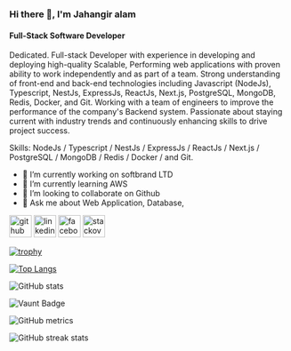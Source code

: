 ### Hi there 👋, I'm Jahangir alam
#### Full-Stack Software Developer
Dedicated. Full-stack Developer with experience in developing and deploying high-quality Scalable, Performing web applications with proven ability to work independently and as part of a team. Strong understanding of front-end and back-end technologies including Javascript (NodeJs), Typescript, NestJs, ExpressJs, ReactJs, Next.js, PostgreSQL, MongoDB, Redis, Docker, and Git. Working with a team of engineers to improve the performance of the company's Backend system. Passionate about staying current with industry trends and continuously enhancing skills to drive project success.

Skills: NodeJs / Typescript / NestJs / ExpressJs / ReactJs / Next.js / PostgreSQL / MongoDB / Redis / Docker / and Git.

- 🔭 I’m currently working on softbrand LTD 
- 🌱 I’m currently learning AWS 
- 👯 I’m looking to collaborate on Github 
- 💬 Ask me about Web Application, Database,  


[<img src='https://cdn.jsdelivr.net/npm/simple-icons@3.0.1/icons/github.svg' alt='github' height='40'>](https://github.com/jahangir83)  [<img src='https://cdn.jsdelivr.net/npm/simple-icons@3.0.1/icons/linkedin.svg' alt='linkedin' height='40'>](https://www.linkedin.com/in/https://www.linkedin.com/in/md-jahangir-alam83//)  [<img src='https://cdn.jsdelivr.net/npm/simple-icons@3.0.1/icons/facebook.svg' alt='facebook' height='40'>](https://www.facebook.com/https://www.facebook.com/mdjahangir.alam.92372446/)  [<img src='https://cdn.jsdelivr.net/npm/simple-icons@3.0.1/icons/stackoverflow.svg' alt='stackoverflow' height='40'>](https://stackoverflow.com/users/https://stackoverflow.com/users/14117173/md-jahangir-alam)  

[![trophy](https://github-profile-trophy.vercel.app/?username=jahangir83)](https://github.com/ryo-ma/github-profile-trophy)

[![Top Langs](https://github-readme-stats.vercel.app/api/top-langs/?username=jahangir83)](https://github.com/anuraghazra/github-readme-stats)

![GitHub stats](https://github-readme-stats.vercel.app/api?username=jahangir83&show_icons=true&count_private=true)  

![Vaunt Badge](https://api.vaunt.dev/v1/github/entities/jahangir83/contributions?format=svg&private=true)  

![GitHub metrics](https://metrics.lecoq.io/jahangir83)  

![GitHub streak stats](https://streak-stats.demolab.com/?user=jahangir83)  

